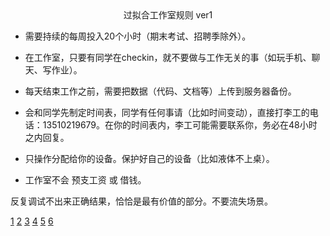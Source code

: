 <center>过拟合工作室规则 ver1 </center>
  
* <span id="6">需要持续的每周投入20个小时（期末考试、招聘季除外）。</span>  
  
* <span id="1">在工作室，只要有同学在checkin，就不要做与工作无关的事（如玩手机、聊天、写作业）。</span>
    
* <span id="3">每天结束工作之前，需要把数据（代码、文档等）上传到服务器备份。</span>  
  
* <span id="4">会和同学先制定时间表，同学有任何事请（比如时间变动），直接打李工的电话：13510219679。在你的时间表内，李工可能需要联系你，务必在48小时之内回复。</span>  
  
* <span id="5">只操作分配给你的设备。保护好自己的设备（比如液体不上桌）。</span>  
  
* <span id="2">工作室不会 预支工资 或 借钱。</span> 

反复调试不出来正确结果，恰恰是最有价值的部分。不要流失场景。  
  
   
[1](#1)  [2](#2)  [3](#3)  [4](#4)  [5](#5)  [6](#6)
